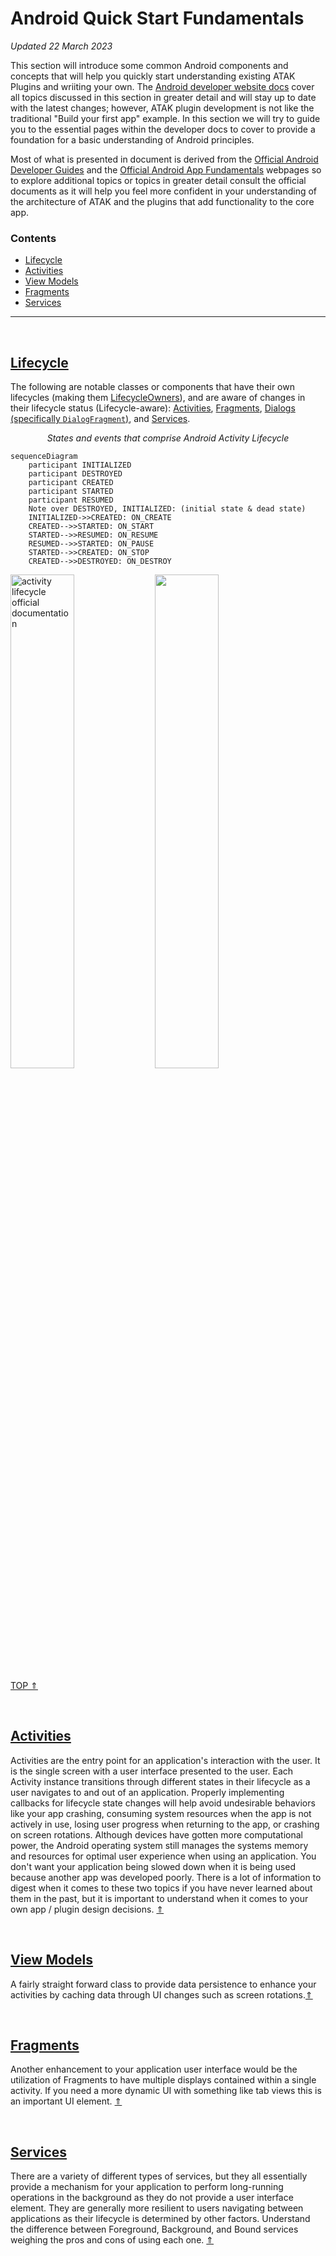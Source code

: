 # Android Quick Start Fundamentals

*Updated 22 March 2023*

This section will introduce some common Android components and concepts that will help you quickly start understanding existing ATAK Plugins and wriiting your own. The [Android developer website docs](https://developer.android.com/docs) cover all topics discussed in this section in greater detail and will stay up to date with the latest changes; however, ATAK plugin development is not like the traditional "Build your first app" example. In this section we will try to guide you to the essential pages within the developer docs to cover to provide a foundation for a basic understanding of Android principles. 

Most of what is presented in document is derived from the [Official Android Developer Guides](https://developer.android.com/guide) and the [Official Android App Fundamentals](https://developer.android.com/guide/components/fundamentals) webpages so to explore additional topics or topics in greater detail consult the official documents as it will help you feel more confident in your understanding of the architecture of ATAK and the plugins that add functionality to the core app.

### Contents

- [Lifecycle](#Lifecycle)
- [Activities](#Activities)
- [View Models](#View-Models)
- [Fragments](#Fragments)
- [Services](#Services)

___

<br>

## [Lifecycle](https://developer.android.com/reference/androidx/lifecycle/Lifecycle)

The following are notable classes or components that have their own lifecycles (making them [LifecycleOwners](https://developer.android.com/reference/androidx/lifecycle/LifecycleOwner)), and are aware of changes in their lifecycle status (Lifecycle-aware): [Activities](https://developer.android.com/guide/components/activities/activity-lifecycle), [Fragments](https://developer.android.com/guide/fragments/lifecycle), [Dialogs (specifically `DialogFragment`)](https://developer.android.com/reference/androidx/fragment/app/DialogFragment#lifecycle), and [Services](https://developer.android.com/reference/android/app/Service#service-lifecycle).

<p align="center"><i>States and events that comprise Android Activity Lifecycle</i></p>

```mermaid
sequenceDiagram
	participant INITIALIZED
    participant DESTROYED
    participant CREATED
    participant STARTED
    participant RESUMED
    Note over DESTROYED, INITIALIZED: (initial state & dead state)
    INITIALIZED->>CREATED: ON_CREATE
    CREATED-->>STARTED: ON_START
    STARTED-->>RESUMED: ON_RESUME 
    RESUMED-->>STARTED: ON_PAUSE 
    STARTED-->>CREATED: ON_STOP
    CREATED-->>DESTROYED: ON_DESTROY
```

<img src="https://developer.android.com/guide/components/images/activity_lifecycle.png" alt="activity lifecycle official documentation" width="45%"> <img src="https://developer.android.com/static/images/guide/fragments/fragment-view-lifecycle.png" width="45%">

[TOP &#8657;](#contents)

<br>

## [Activities](https://developer.android.com/guide/components/activities/intro-activities)

Activities are the entry point for an application's interaction with the user. It is the single screen with a user interface presented to the user. Each Activity instance transitions through different states in their lifecycle as a user navigates to and out of an application. Properly implementing callbacks for lifecycle state changes will help avoid undesirable behaviors like your app crashing, consuming system resources when the app is not actively in use, losing user progress when returning to the app, or crashing on screen rotations. Although devices have gotten more computational power, the Android operating system still manages the systems memory and resources for optimal user experience when using an application. You don't want your application being slowed down when it is being used because another app was developed poorly. There is a lot of information to digest when it comes to these two topics if you have never learned about them in the past, but it is important to understand when it comes to your own app / plugin design decisions. [&#8657;](#contents)

<br>

##  [View Models ](https://developer.android.com/topic/libraries/architecture/viewmodel)

A fairly straight forward class to provide data persistence to enhance your activities by caching data through UI changes such as screen rotations.[&#8657;](#contents)

<br>

## [Fragments](https://developer.android.com/guide/fragments)

Another enhancement to your application user interface would be the utilization of Fragments to have multiple displays contained within a single activity. If you need a more dynamic UI with something like tab views this is an important UI element. [&#8657;](#contents)

<br>

## [Services](https://developer.android.com/guide/components/services)

There are a variety of different types of services, but they all essentially provide a mechanism for your application to perform long-running operations in the background as they do not provide a user interface element. They are generally more resilient to users navigating between applications as their lifecycle is determined by other factors. Understand the difference between Foreground, Background, and Bound services weighing the pros and cons of using each one. [&#8657;](#contents)
